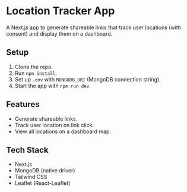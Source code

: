 # Location Tracker App

A Next.js app to generate shareable links that track user locations (with consent) and display them on a dashboard.

## Setup
1. Clone the repo.
2. Run `npm install`.
3. Set up `.env` with `MONGODB_URI` (MongoDB connection string).
4. Start the app with `npm run dev`.

## Features
- Generate shareable links.
- Track user location on link click.
- View all locations on a dashboard map.

## Tech Stack
- Next.js
- MongoDB (native driver)
- Tailwind CSS
- Leaflet (React-Leaflet)